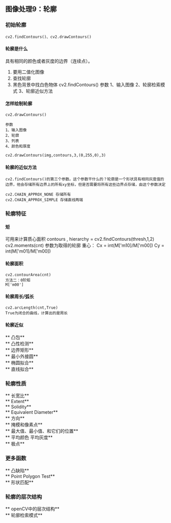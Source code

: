 ## 图像处理9：轮廓
### 初始轮廓
	cv2.findContours()、cv2.drawContours()
#### 轮廓是什么
具有相同的颜色或者灰度的边界（连续点）。
1. 要用二值化图像
2. 查找轮廓
3. 黑色背景中找白色物体
	cv2.findContours()
	参数
	1、输入图像
	2、轮廓检索模式
	3、轮廓近似方法
#### 怎样绘制轮廓
	cv2.drawContours()
	
	参数
	1、输入图像
	2、轮廓
	3、列表
	4、颜色和厚度
	
	cv2.drawContours(img,contours,3,(0,255,0),3)
#### 轮廓的近似方法
	cv2.findContours()的第三个参数。这个参数干什么的？轮廓是一个形状具有相同灰度值的边界，他会存储所有边界上的所有xy坐标，但是否需要将所有这些边界点存储，由这个参数决定
	
	cv2.CHAIN_APPROX_NONE 存储所有
	cv2.CHAIN_APPROX_SIMPLE 存储直线两端
### 轮廓特征
#### 矩
可用来计算质心面积
	contours , hierarchy = cv2.findContours(thresh,1,2)
	cv2.moments(cnt)
	参数为取得的轮廓
	重心：
	Cx = int(M['m10]/M['m00])
	Cy = int(M['m01]/M['m00])
#### 轮廓面积
	cv2.contourArea(cnt)
	方法二：0阶矩
	M['m00']
#### 轮廓周长/弧长
	cv2.arcLength(cnt,True)
	True为闭合的曲线，计算出的是周长
#### 轮廓近似

** 凸包**  
** 凸性检测**  
** 边界矩形**  
** 最小外接圆**  
** 椭圆拟合**  
** 直线拟合**  

### 轮廓性质
** 长宽比**  
** Extent**  
** Solidity**  
** Equivalent Diameter**  
** 方向**  
** 掩模和像素点**  
** 最大值、最小值、和它们的位置**  
** 平均颜色 平均灰度**  
** 极点**  

### 更多函数
** 凸缺陷**  
** Point Polygon Test**  
** 形状匹配**  
### 轮廓的层次结构
** openCV中的层次结构**  
** 轮廓检索模式**  